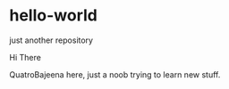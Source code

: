 # hello-world
just another repository

Hi There

QuatroBajeena here, just a noob trying to learn new stuff.
